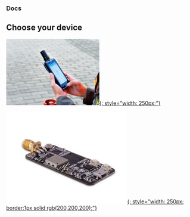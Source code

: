 ### Docs 

## Choose your device

 [![](images/d303.jpg){: style="width: 250px;"} ](/d303-docs)
 
 [![](images/rtk-board.jpg){: style="width: 250px; border:1px solid rgb(200,200,200);"} ](/rtk-board)

 
 
 
 
 
 
 
 
 
 